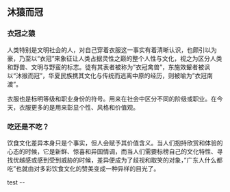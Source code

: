 ## 沐猿而冠

### 衣冠之猿
人类特别是文明社会的人，对自己穿着衣服这一事实有着清晰认识，也颇引以为豪，乃至以“衣冠”来象征让人类占据灵性之巅的整个人性与文化，视之为区分人类和野兽、文明与野蛮的标志。徒有其表者被称为”衣冠禽兽”，东施效颦者被讽以“沐猴而冠”，华夏民族携其文化与传统而逃离中原的经历，则被喻为”衣冠南渡”。

衣服也是标明等级和职业身份的符号。用来在社会中区分不同的阶级或职业。在今天，衣服更多的是用来彰显个性、风格和价值观。

### 吃还是不吃？

饮食文化差异本身只是个事实，但人会赋予其价值含义。当人们抱持欣赏和体验的心态的时候，它是新鲜、惊喜和异国情调，而当人们需要标榜自己的文化特性、寻找优越感或感到受到威胁的时候，差异便成为了歧视和取笑的对象，”广东人什么都吃”也就由对多彩饮食文化的赞美变成一种异样的目光了。

test -- 